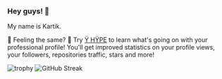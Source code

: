 ### Hey guys! 👋

<!--
**Kartik** is a ✨ _special_ ✨ repository because its `README.md` (this file) appears on your GitHub profile.

Here are some ideas to get you started:

- 🔭 I’m currently working on ...
- 🌱 I’m currently learning ...
- 👯 I’m looking to collaborate on ...
- 🤔 I’m looking for help with ...
- 💬 Ask me about ...
- 📫 How to reach me: ...
- 😄 Pronouns: ...
- ⚡ Fun fact: ...
-->

My name is Kartik.

🤔 Feeling the same? 🚀 Try [Ÿ HŸPE] to learn what's going on with your professional profile!
You'll get improved statistics on your profile views, your followers, repositories traffic, stars and more!






[Ÿ HŸPE]: https://yhype.me
[GitHub ]: https://github.com/mkseey
![trophy](https://github-profile-trophy.vercel.app/?username=mkseey)
![GitHub Streak](https://github-readme-streak-stats.herokuapp.com/?user=mkseey)

